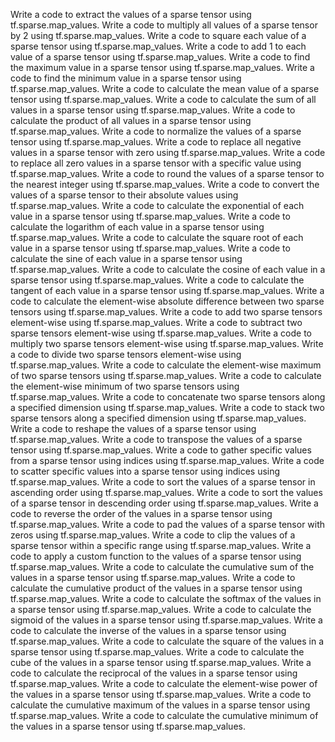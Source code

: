 Write a code to extract the values of a sparse tensor using tf.sparse.map_values.
Write a code to multiply all values of a sparse tensor by 2 using tf.sparse.map_values.
Write a code to square each value of a sparse tensor using tf.sparse.map_values.
Write a code to add 1 to each value of a sparse tensor using tf.sparse.map_values.
Write a code to find the maximum value in a sparse tensor using tf.sparse.map_values.
Write a code to find the minimum value in a sparse tensor using tf.sparse.map_values.
Write a code to calculate the mean value of a sparse tensor using tf.sparse.map_values.
Write a code to calculate the sum of all values in a sparse tensor using tf.sparse.map_values.
Write a code to calculate the product of all values in a sparse tensor using tf.sparse.map_values.
Write a code to normalize the values of a sparse tensor using tf.sparse.map_values.
Write a code to replace all negative values in a sparse tensor with zero using tf.sparse.map_values.
Write a code to replace all zero values in a sparse tensor with a specific value using tf.sparse.map_values.
Write a code to round the values of a sparse tensor to the nearest integer using tf.sparse.map_values.
Write a code to convert the values of a sparse tensor to their absolute values using tf.sparse.map_values.
Write a code to calculate the exponential of each value in a sparse tensor using tf.sparse.map_values.
Write a code to calculate the logarithm of each value in a sparse tensor using tf.sparse.map_values.
Write a code to calculate the square root of each value in a sparse tensor using tf.sparse.map_values.
Write a code to calculate the sine of each value in a sparse tensor using tf.sparse.map_values.
Write a code to calculate the cosine of each value in a sparse tensor using tf.sparse.map_values.
Write a code to calculate the tangent of each value in a sparse tensor using tf.sparse.map_values.
Write a code to calculate the element-wise absolute difference between two sparse tensors using tf.sparse.map_values.
Write a code to add two sparse tensors element-wise using tf.sparse.map_values.
Write a code to subtract two sparse tensors element-wise using tf.sparse.map_values.
Write a code to multiply two sparse tensors element-wise using tf.sparse.map_values.
Write a code to divide two sparse tensors element-wise using tf.sparse.map_values.
Write a code to calculate the element-wise maximum of two sparse tensors using tf.sparse.map_values.
Write a code to calculate the element-wise minimum of two sparse tensors using tf.sparse.map_values.
Write a code to concatenate two sparse tensors along a specified dimension using tf.sparse.map_values.
Write a code to stack two sparse tensors along a specified dimension using tf.sparse.map_values.
Write a code to reshape the values of a sparse tensor using tf.sparse.map_values.
Write a code to transpose the values of a sparse tensor using tf.sparse.map_values.
Write a code to gather specific values from a sparse tensor using indices using tf.sparse.map_values.
Write a code to scatter specific values into a sparse tensor using indices using tf.sparse.map_values.
Write a code to sort the values of a sparse tensor in ascending order using tf.sparse.map_values.
Write a code to sort the values of a sparse tensor in descending order using tf.sparse.map_values.
Write a code to reverse the order of the values in a sparse tensor using tf.sparse.map_values.
Write a code to pad the values of a sparse tensor with zeros using tf.sparse.map_values.
Write a code to clip the values of a sparse tensor within a specific range using tf.sparse.map_values.
Write a code to apply a custom function to the values of a sparse tensor using tf.sparse.map_values.
Write a code to calculate the cumulative sum of the values in a sparse tensor using tf.sparse.map_values.
Write a code to calculate the cumulative product of the values in a sparse tensor using tf.sparse.map_values.
Write a code to calculate the softmax of the values in a sparse tensor using tf.sparse.map_values.
Write a code to calculate the sigmoid of the values in a sparse tensor using tf.sparse.map_values.
Write a code to calculate the inverse of the values in a sparse tensor using tf.sparse.map_values.
Write a code to calculate the square of the values in a sparse tensor using tf.sparse.map_values.
Write a code to calculate the cube of the values in a sparse tensor using tf.sparse.map_values.
Write a code to calculate the reciprocal of the values in a sparse tensor using tf.sparse.map_values.
Write a code to calculate the element-wise power of the values in a sparse tensor using tf.sparse.map_values.
Write a code to calculate the cumulative maximum of the values in a sparse tensor using tf.sparse.map_values.
Write a code to calculate the cumulative minimum of the values in a sparse tensor using tf.sparse.map_values.